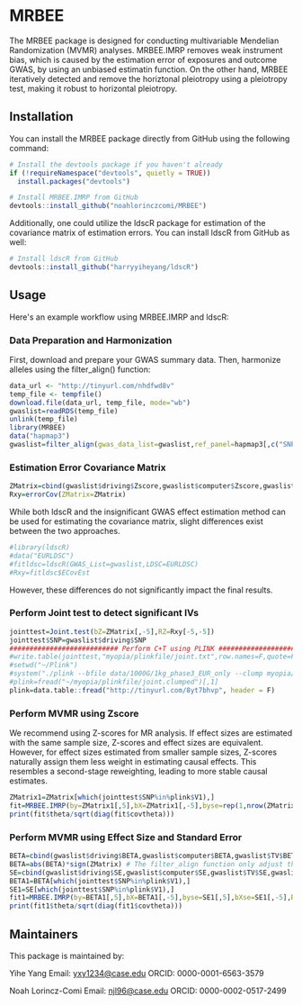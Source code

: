 # MRBEE
The MRBEE package is designed for conducting multivariable Mendelian Randomization (MVMR) analyses. MRBEE.IMRP removes weak instrument bias, which is caused by the estimation error of exposures and outcome GWAS, by using an unbiased estimatin function. On the other hand, MRBEE iteratively detected and remove the horiztonal pleiotropy using a pleiotropy test, making it robust to horizontal pleiotropy.

## Installation
You can install the MRBEE package directly from GitHub using the following command:
```R
# Install the devtools package if you haven't already
if (!requireNamespace("devtools", quietly = TRUE))
  install.packages("devtools")

# Install MRBEE.IMRP from GitHub
devtools::install_github("noahlorinczcomi/MRBEE")
```
Additionally, one could utilize the ldscR package for estimation of the covariance matrix of estimation errors. You can install ldscR from GitHub as well:
```R
# Install ldscR from GitHub
devtools::install_github("harryyiheyang/ldscR")
```

## Usage
Here's an example workflow using MRBEE.IMRP and ldscR:

### Data Preparation and Harmonization
First, download and prepare your GWAS summary data. Then, harmonize alleles using the filter_align() function:
```R
data_url <- "http://tinyurl.com/nhdfwd8v"
temp_file <- tempfile()
download.file(data_url, temp_file, mode="wb")
gwaslist=readRDS(temp_file)
unlink(temp_file)
library(MRBEE)
data("hapmap3")
gwaslist=filter_align(gwas_data_list=gwaslist,ref_panel=hapmap3[,c("SNP","A1","A2")])
```

### Estimation Error Covariance Matrix
```R
ZMatrix=cbind(gwaslist$driving$Zscore,gwaslist$computer$Zscore,gwaslist$TV$Zscore,gwaslist$schooling$Zscore,gwaslist$myopia$Zscore)
Rxy=errorCov(ZMatrix=ZMatrix)
```
While both ldscR and the insignificant GWAS effect estimation method can be used for estimating the covariance matrix, slight differences exist between the two approaches.
```R
#library(ldscR)
#data("EURLDSC")
#fitldsc=ldscR(GWAS_List=gwaslist,LDSC=EURLDSC)
#Rxy=fitldsc$ECovEst
```
However, these differences do not significantly impact the final results.

### Perform Joint test to detect significant IVs
```R
jointtest=Joint.test(bZ=ZMatrix[,-5],RZ=Rxy[-5,-5])
jointtest$SNP=gwaslist$driving$SNP
########################### Perform C+T using PLINK ########################################
#write.table(jointtest,"myopia/plinkfile/joint.txt",row.names=F,quote=F,sep="\t")
#setwd("~/Plink")
#system("./plink --bfile data/1000G/1kg_phase3_EUR_only --clump myopia/plinkfile/joint.txt --clump-field P  --clump-kb 500 --clump-p1 5e-8 --clump-p2 5e-8 --clump-r2 0.01 --out myopia/plinkfile/joint")
#plink=fread("~/myopia/plinkfile/joint.clumped")[,1]
plink=data.table::fread("http://tinyurl.com/8yt7bhvp", header = F)
```

### Perform MVMR using Zscore
We recommend using Z-scores for MR analysis. If effect sizes are estimated with the same sample size, Z-scores and effect sizes are equivalent. However, for effect sizes estimated from smaller sample sizes, Z-scores naturally assign them less weight in estimating causal effects. This resembles a second-stage reweighting, leading to more stable causal estimates.
```R
ZMatrix1=ZMatrix[which(jointtest$SNP%in%plink$V1),]
fit=MRBEE.IMRP(by=ZMatrix1[,5],bX=ZMatrix1[,-5],byse=rep(1,nrow(ZMatrix1)),bXse=matrix(1,nrow(ZMatrix1),4),Rxy=Rxy,var.est="ordinal")
print(fit$theta/sqrt(diag(fit$covtheta)))
```

### Perform MVMR using Effect Size and Standard Error
```R
BETA=cbind(gwaslist$driving$BETA,gwaslist$computer$BETA,gwaslist$TV$BETA,gwaslist$schooling$BETA,gwaslist$myopia$BETA)
BETA=abs(BETA)*sign(ZMatrix) # The filter_align function only adjust the signs of Zscore
SE=cbind(gwaslist$driving$SE,gwaslist$computer$SE,gwaslist$TV$SE,gwaslist$schooling$SE,gwaslist$myopia$SE)
BETA1=BETA[which(jointtest$SNP%in%plink$V1),]
SE1=SE[which(jointtest$SNP%in%plink$V1),]
fit1=MRBEE.IMRP(by=BETA1[,5],bX=BETA1[,-5],byse=SE1[,5],bXse=SE1[,-5],Rxy=Rxy,var.est="ordinal")
print(fit1$theta/sqrt(diag(fit1$covtheta)))
```

## Maintainers
This package is maintained by:

Yihe Yang
Email: yxy1234@case.edu
ORCID: 0000-0001-6563-3579

Noah Lorincz-Comi
Email: njl96@case.edu
ORCID: 0000-0002-0517-2499
